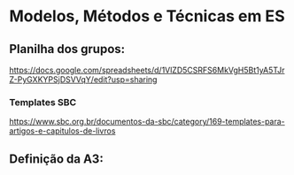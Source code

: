 # Modelos, Métodos e Técnicas em ES


## Planilha dos grupos:

https://docs.google.com/spreadsheets/d/1VlZD5CSRFS6MkVgH5Bt1yA5TJrZ-PyGXKYPSjDSVVqY/edit?usp=sharing

### Templates SBC

https://www.sbc.org.br/documentos-da-sbc/category/169-templates-para-artigos-e-capitulos-de-livros


## Definição da A3:

